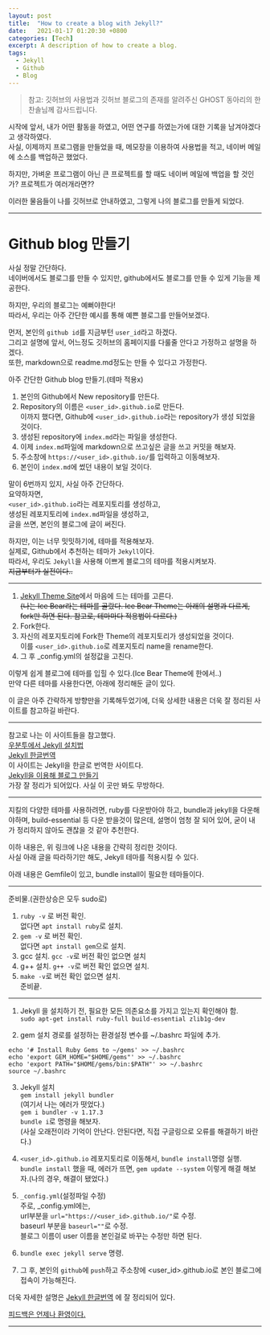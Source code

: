 ```yaml
---
layout: post
title:  "How to create a blog with Jekyll?"
date:   2021-01-17 01:20:30 +0800
categories: [Tech]
excerpt: A description of how to create a blog.
tags:
  - Jekyll
  - Github
  - Blog
---
```

> 참고: 깃허브의 사용법과 깃허브 블로그의 존재를 알려주신 GHOST 동아리의 한찬솔님께 감사드립니다.  

시작에 앞서, 내가 어떤 활동을 하였고, 어떤 연구를 하였는가에 대한 기록을 남겨야겠다고 생각하였다.  
사실, 이제까지 프로그램을 만들었을 때, 메모장을 이용하여 사용법을 적고, 네이버 메일에 소스를 백업하곤 했었다.  

하지만, 가벼운 프로그램이 아닌 큰 프로젝트를 할 때도 네이버 메일에 백업을 할 것인가? 프로젝트가 여러개라면??  

이러한 물음들이 나를 깃허브로 안내하였고, 그렇게 나의 블로그를 만들게 되었다.  

---  

# Github blog 만들기  

사실 정말 간단하다.  
네이버에서도 블로그를 만들 수 있지만, github에서도 블로그를 만들 수 있게 기능을 제공한다.  

하지만, 우리의 블로그는 예뻐야한다!  
따라서, 우리는 아주 간단한 예시를 통해 예쁜 블로그를 만들어보겠다.  

먼저, 본인의 `github id`를 지금부턴 `user_id`라고 하겠다.  
그리고 설명에 앞서, 어느정도 깃허브의 홈페이지를 다룰줄 안다고 가정하고 설명을 하겠다.  
또한, markdown으로 readme.md정도는 만들 수 있다고 가정한다.  

아주 간단한 Github blog 만들기.(테마 적용x)  
  1. 본인의 Github에서 New repository를 만든다.  
  2. Repository의 이름은 `<user_id>.github.io`로 만든다.  
  이까지 했다면, Github에 `<user_id>.github.io`라는 repository가 생성 되었을 것이다.  
  3. 생성된 repository에 `index.md`라는 파일을 생성한다.  
  4. 이제 `index.md`파일에 markdown으로 쓰고싶은 글을 쓰고 커밋을 해보자.  
  5. 주소창에 `https://<user_id>.github.io/`를 입력하고 이동해보자.  
  6. 본인이 `index.md`에 썼던 내용이 보일 것이다.  

말이 6번까지 있지, 사실 아주 간단하다.  
요약하자면,  
`<user_id>.github.io`라는 레포지토리를 생성하고,  
생성된 레포지토리에 `index.md`파일을 생성하고,  
글을 쓰면, 본인의 블로그에 글이 써진다.  

하지만, 이는 너무 밋밋하기에, 테마를 적용해보자.  
실제로, Github에서 추천하는 테마가 `Jekyll`이다.  
따라서, 우리도 `Jekyll`을 사용해 이쁘게 블로그의 테마를 적용시켜보자.  
~~지금부터가 실전이다..~~  

---
1. [Jekyll Theme Site](http://jekyllthemes.org/)에서 마음에 드는 테마를 고른다.  
~~(나는 Ice Bear라는 테마를 골랐다. Ice Bear Theme는 아래의 설명과 다르게, fork만 하면 된다. 참고로, 테마마다 적용법이 다르다.)~~  
2. Fork한다.  
3. 자신의 레포지토리에 Fork한 Theme의 레포지토리가 생성되었을 것이다.  
이를 `<user_id>.github.io`로 레포지토리 name을 rename한다.  
4. 그 후 _config.yml의 설정값을 고친다.  

이렇게 쉽게 블로그에 테마를 입힐 수 있다.(Ice Bear Theme에 한에서..)  
만약 다른 테마를 사용한다면, 아래에 정리해둔 글이 있다.  

이 글은 아주 간략하게 방향만을 기록해두었기에, 더욱 상세한 내용은 더욱 잘 정리된 사이트를 참고하길 바란다.  

---  
참고로 나는 이 사이트들을 참고했다.  
[우분투에서 Jekyll 설치법](https://jekyllrb-ko.github.io/docs/installation/ubuntu/)  
[Jekyll 한글번역](https://jekyllrb-ko.github.io/docs/)  
이 사이트는 Jekyll을 한글로 번역한 사이트다.  
[Jekyll을 이용해 블로그 만들기](https://jetalog.net/86)  
가장 잘 정리가 되어있다.  사실 이 곳만 봐도 무방하다.  

---  
지킬의 다양한 테마를 사용하려면, ruby를 다운받아야 하고, bundle과 jekyll을 다운해야하며, build-essential 등 다운 받을것이 많은데, 설명이 엄청 잘 되어 있어, 굳이 내가 정리하지 않아도 괜찮을 것 같아 추천한다.  

이하 내용은, 위 링크에 나온 내용을 간략히 정리한 것이다.   
사실 아래 글을 따라하기만 해도, Jekyll 테마를 적용시킬 수 있다.   

아래 내용은 Gemfile이 있고, bundle install이 필요한 테마들이다.  

---  

준비물.(권한상승은 모두 sudo로)    
1. `ruby -v` 로 버전 확인.  
없다면 `apt install ruby`로 설치.
2. `gem -v` 로 버전 확인.  
없다면 `apt install gem`으로 설치.  
3. gcc 설치. `gcc -v`로 버전 확인 없으면 설치  
4. g++ 설치. `g++ -v`로 버전 확인 없으면 설치.  
5. `make -v`로 버전 확인 없으면 설치.  
준비끝.  

---  

1. Jekyll 을 설치하기 전, 필요한 모든 의존요소를 가지고 있는지 확인해야 함.  
`sudo apt-get install ruby-full build-essential zlib1g-dev`  

2. gem 설치 경로를 설정하는 환경설정 변수를 ~/.bashrc 파일에 추가.  
```  
echo '# Install Ruby Gems to ~/gems' >> ~/.bashrc   
echo 'export GEM_HOME="$HOME/gems"' >> ~/.bashrc  
echo 'export PATH="$HOME/gems/bin:$PATH"' >> ~/.bashrc  
source ~/.bashrc  
```  

3. Jekyll 설치  
`gem install jekyll bundler`  
(여기서 나는 에러가 떳었다.)  
`gem i bundler -v 1.17.3`  
`bundle i`로 명령을 해보자.  
(사실 오래전이라 기억이 안난다. 안된다면, 직접 구글링으로 오류를 해결하기 바란다.)   

4. `<user_id>.github.io` 레포지토리로 이동해서, `bundle install`명령 실행.  
`bundle install` 했을 때, 에러가 뜨면, `gem update --system` 이렇게 해결 해보자.(나의 경우, 해결이 됐었다.)  

5. `_config.yml`(설정파일 수정)  
주로, _config.yml에는,  
url부분을 `url="https://<user_id>.github.io/"`로 수정.  
baseurl 부분을 `baseurl=""`로 수정.  
블로그 이름이 user 이름을 본인걸로 바꾸는 수정만 하면 된다.  

6. `bundle exec jekyll serve` 명령.  

7. 그 후, 본인의 `github`에 `push`하고 주소창에 <user_id>.github.io로 본인 블로그에 접속이 가능해진다.  

더욱 자세한 설명은 [Jekyll 한글번역](https://jekyllrb-ko.github.io/docs/) 에 잘 정리되어 있다.  

<u>피드백은 언제나 환영이다.</u>  

---  

